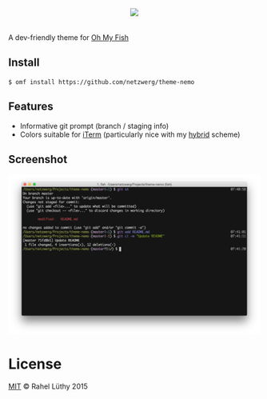 <div align="center">
  <a href="http://github.com/oh-my-fish/oh-my-fish">
  <img width=90px  src="https://cloud.githubusercontent.com/assets/8317250/8510172/f006f0a4-230f-11e5-98b6-5c2e3c87088f.png">
  </a>
</div>
<br>

A dev-friendly theme for [Oh My Fish](http://github.com/oh-my-fish/oh-my-fish)

## Install


```fish
$ omf install https://github.com/netzwerg/theme-nemo
```

## Features

* Informative git prompt (branch / staging info) 
* Colors suitable for [iTerm](https://www.iterm2.com/) (particularly nice with my [hybrid](https://github.com/netzwerg/dotfiles/blob/zenmachine/Hybrid.terminal) scheme) 

## Screenshot

<p align="center">
<img src="screenshot.png">
</p>

# License

[MIT](LICENSE) © Rahel Lüthy 2015 
